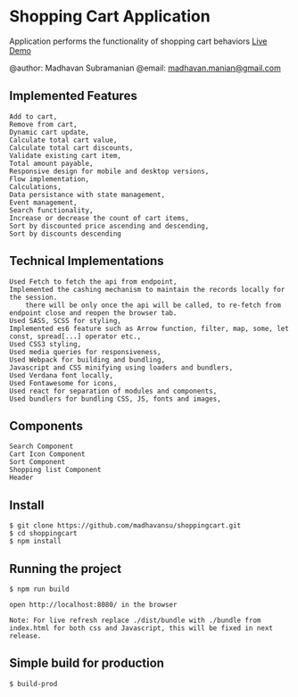 # Shopping Cart Application

Application performs the functionality of shopping cart behaviors 
[Live Demo](https://madhavansu.github.io/shoppingcart/)

@author: Madhavan Subramanian
@email: madhavan.manian@gmail.com

## Implemented Features
    Add to cart, 
    Remove from cart, 
    Dynamic cart update,
    Calculate total cart value, 
    Calculate total cart discounts, 
    Validate existing cart item,
    Total amount payable,
    Responsive design for mobile and desktop versions,
    Flow implementation,
    Calculations,
    Data persistance with state management,
    Event management,
    Search functionality,
    Increase or decrease the count of cart items,
    Sort by discounted price ascending and descending,
    Sort by discounts descending

## Technical Implementations
    Used Fetch to fetch the api from endpoint,
    Implemented the cashing mechanism to maintain the records locally for the session. 
        there will be only once the api will be called, to re-fetch from endpoint close and reopen the browser tab.
    Used SASS, SCSS for styling,
    Implemented es6 feature such as Arrow function, filter, map, some, let const, spread[...] operator etc.,
    Used CSS3 styling,
    Used media queries for responsiveness,
    Used Webpack for building and bundling,
    Javascript and CSS minifying using loaders and bundlers,
    Used Verdana font locally,
    Used Fontawesome for icons,
    Used react for separation of modules and components,
    Used bundlers for bundling CSS, JS, fonts and images,

## Components
    Search Component
    Cart Icon Component
    Sort Component
    Shopping list Component
    Header

## Install

    $ git clone https://github.com/madhavansu/shoppingcart.git
    $ cd shoppingcart
    $ npm install

## Running the project

    $ npm run build

    open http://localhost:8080/ in the browser
    
    Note: For live refresh replace ./dist/bundle with ./bundle from index.html for both css and Javascript, this will be fixed in next release.  

## Simple build for production

    $ build-prod
